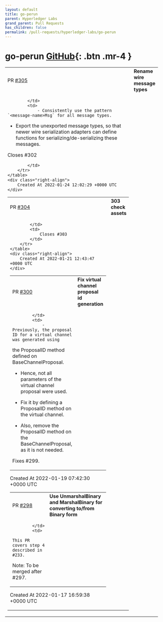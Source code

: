 ```yaml
---
layout: default
title: go-perun
parent: Hyperledger Labs
grand_parent: Pull Requests
has_children: false
permalink: /pull-requests/hyperledger-labs/go-perun
---
```


# go-perun <span class="fs-3 right-align">[GitHub](https://github.com/hyperledger-labs/go-perun){: .btn .mr-4 }</span>


<div>
    <table>
        <tr>
            <td>
                PR <a href="https://github.com/hyperledger-labs/go-perun/pull/305" class=".btn">#305</a>
            </td>
            <td>
                <b>
                    Rename wire message types
                </b>
            </td>
        </tr>
        <tr>
            <td>
                
            </td>
            <td>
                - Consistently use the pattern `<message-name>Msg` for all message types.

- Export the unexported message types, so that newer wire serialization adapters can define functions for serializing/de-serializing these messages.

Closes #302


            </td>
        </tr>
    </table>
    <div class="right-align">
        Created At 2022-01-24 12:02:29 +0000 UTC
    </div>
</div>

<div>
    <table>
        <tr>
            <td>
                PR <a href="https://github.com/hyperledger-labs/go-perun/pull/304" class=".btn">#304</a>
            </td>
            <td>
                <b>
                    303 check assets
                </b>
            </td>
        </tr>
        <tr>
            <td>
                
            </td>
            <td>
                Closes #303 
            </td>
        </tr>
    </table>
    <div class="right-align">
        Created At 2022-01-21 12:43:47 +0000 UTC
    </div>
</div>

<div>
    <table>
        <tr>
            <td>
                PR <a href="https://github.com/hyperledger-labs/go-perun/pull/300" class=".btn">#300</a>
            </td>
            <td>
                <b>
                    Fix virtual channel proposal id generation
                </b>
            </td>
        </tr>
        <tr>
            <td>
                
            </td>
            <td>
                - Previously, the proposal ID for a virtual channel was generated using
  the ProposalID method defined on BaseChannelProposal.

- Hence, not all parameters of the virtual channel proposal were used.

- Fix it by defining a ProposalID method on the virtual channel.

- Also, remove the ProposalID method on the BaseChannelProposal, as it
  is not needed.

Fixes #299.
            </td>
        </tr>
    </table>
    <div class="right-align">
        Created At 2022-01-19 07:42:30 +0000 UTC
    </div>
</div>

<div>
    <table>
        <tr>
            <td>
                PR <a href="https://github.com/hyperledger-labs/go-perun/pull/298" class=".btn">#298</a>
            </td>
            <td>
                <b>
                    Use UnmarshalBinary and MarshalBinary for converting to/from Binary form
                </b>
            </td>
        </tr>
        <tr>
            <td>
                
            </td>
            <td>
                This PR covers step 4 described in #233.

Note: To be merged after #297.
            </td>
        </tr>
    </table>
    <div class="right-align">
        Created At 2022-01-17 16:59:38 +0000 UTC
    </div>
</div>

